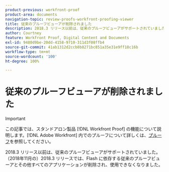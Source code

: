 ```yaml
---
product-previous: workfront-proof
product-area: documents
navigation-topic: review-proofs-workfront-proofing-viewer
title: 従来のプルーフビューアが削除されました
description: 2018.3 リリース以前は、従来のプルーフビューアがサポートされていました。（2018年11月の）2018.3 リリースでは、Flash に依存する従来のプルーフビューアとその他すべてのアプリケーションが削除され、使用できなくなりました。
author: Courtney
feature: Workfront Proof, Digital Content and Documents
exl-id: 9480d9be-20dd-4158-9710-311d3f08ffb4
source-git-commit: 41ab1312d2ccb8b8271bc851a35e31e9ff18c16b
workflow-type: tm+mt
source-wordcount: '100'
ht-degree: 100%

---
```


# 従来のプルーフビューアが削除されました

>[!IMPORTANT]
>
>この記事では、スタンドアロン製品 [!DNL Workfront Proof] の機能について説明します。[!DNL Adobe Workfront] 内でのプルーフについて詳しくは、[プルーフ](../../../review-and-approve-work/proofing/proofing.md)を参照してください。

2018.3 リリース以前は、従来のプルーフビューアがサポートされていました。（2018年11月の）2018.3 リリースでは、Flash に依存する従来のプルーフビューアとその他すべてのアプリケーションが削除され、使用できなくなりました。
